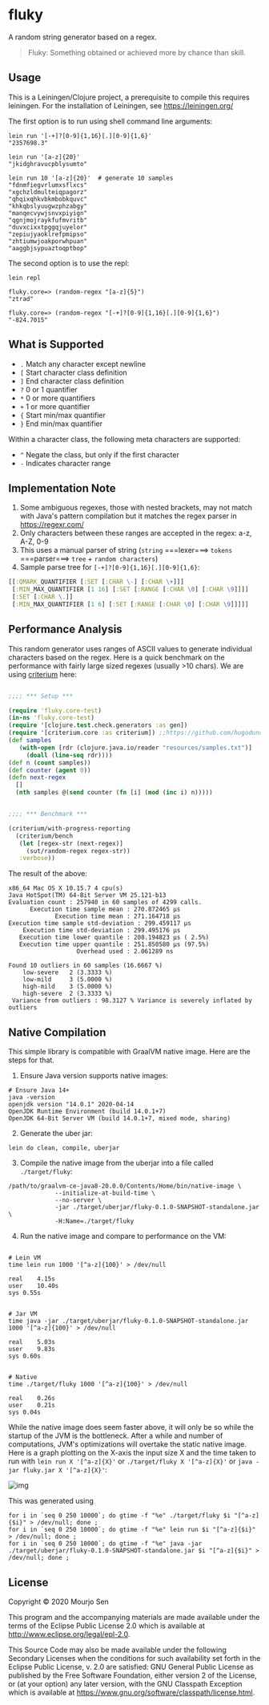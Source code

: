 # fluky

A random string generator based on a regex.

> Fluky: Something obtained or achieved more by chance than skill.

## Usage

This is a Leiningen/Clojure project, a prerequisite to compile this requires
leiningen. For the installation of Leiningen, see https://leiningen.org/

The first option is to run using shell command line arguments:
```
lein run '[-+]?[0-9]{1,16}[.][0-9]{1,6}'
"2357698.3"

lein run '[a-z]{20}'
"jkidghravucpblysumto"

lein run 10 '[a-z]{20}'  # generate 10 samples
"fdnmfiegvrlumxsflxcs"
"xgchzldmulteiqpagorz"
"qhqixqhkvbkmbobkquvc"
"khkqbslyuugwzphzabgy"
"manqecvywjsnvxpiyign"
"qgnjmojraykfufmvritb"
"duvxcixxtpggqjuyelor"
"zepiujyaoklrefpmipso"
"zhtiumwjoakporwhpuan"
"aaggbjsypuaztoqptbop"
```

The second option is to use the repl:
```
lein repl

fluky.core=> (random-regex "[a-z]{5}")
"ztrad"

fluky.core=> (random-regex "[-+]?[0-9]{1,16}[.][0-9]{1,6}")
"-824.7015"
```

## What is Supported

- `.` Match any character except newline
- `[` Start character class definition
- `]` End character class definition
- `?` 0 or 1 quantifier
- `*` 0 or more quantifiers
- `+` 1 or more quantifier
- `{` Start min/max quantifier
- `}` End min/max quantifier

Within a character class, the following meta characters are supported:

- `^` Negate the class, but only if the first character
- `-` Indicates character range


## Implementation Note
1. Some ambiguous regexes, those with nested brackets, may not match with Java's pattern compilation but it matches the regex parser in https://regexr.com/
2. Only characters between these ranges are accepted in the regex: a-z, A-Z, 0-9
3. This uses a manual parser of string (`string` ===lexer===> `tokens` ===parser===> `tree` + `random characters`)
4. Sample parse tree for `[-+]?[0-9]{1,16}[.][0-9]{1,6}`:

```clojure
[[:QMARK_QUANTIFIER [:SET [:CHAR \-] [:CHAR \+]]]
 [:MIN_MAX_QUANTIFIER [1 16] [:SET [:RANGE [:CHAR \0] [:CHAR \9]]]]
 [:SET [:CHAR \.]]
 [:MIN_MAX_QUANTIFIER [1 6] [:SET [:RANGE [:CHAR \0] [:CHAR \9]]]]]
```

## Performance Analysis

This random generator uses ranges of ASCII values to generate individual characters based
on the regex. Here is a quick benchmark on the performance with fairly large sized regexes
(usually >10 chars). We are using [criterium](https://github.com/hugoduncan/criterium) here:


```clojure

;;;; *** Setup ***

(require 'fluky.core-test)
(in-ns 'fluky.core-test)
(require '[clojure.test.check.generators :as gen])
(require '[criterium.core :as criterium]) ;;https://github.com/hugoduncan/criterium
(def samples
   (with-open [rdr (clojure.java.io/reader "resources/samples.txt")]
     (doall (line-seq rdr))))
(def n (count samples))
(def counter (agent 0))
(defn next-regex
  []
  (nth samples @(send counter (fn [i] (mod (inc i) n)))))


;;;; *** Benchmark ***

(criterium/with-progress-reporting
  (criterium/bench
   (let [regex-str (next-regex)]
     (sut/random-regex regex-str))
   :verbose))

```

The result of the above:

```
x86_64 Mac OS X 10.15.7 4 cpu(s)
Java HotSpot(TM) 64-Bit Server VM 25.121-b13
Evaluation count : 257940 in 60 samples of 4299 calls.
      Execution time sample mean : 270.872465 µs
             Execution time mean : 271.164718 µs
Execution time sample std-deviation : 299.459117 µs
    Execution time std-deviation : 299.495176 µs
   Execution time lower quantile : 208.194823 µs ( 2.5%)
   Execution time upper quantile : 251.850580 µs (97.5%)
                   Overhead used : 2.061289 ns

Found 10 outliers in 60 samples (16.6667 %)
    low-severe	 2 (3.3333 %)
    low-mild	 3 (5.0000 %)
    high-mild	 3 (5.0000 %)
    high-severe	 2 (3.3333 %)
 Variance from outliers : 98.3127 % Variance is severely inflated by outliers
```

## Native Compilation

This simple library is compatible with GraalVM native image. Here are the steps for that.

1. Ensure Java version supports native images:

```shell
# Ensure Java 14+
java -version
openjdk version "14.0.1" 2020-04-14
OpenJDK Runtime Environment (build 14.0.1+7)
OpenJDK 64-Bit Server VM (build 14.0.1+7, mixed mode, sharing)
```

2. Generate the uber jar:

```shell
lein do clean, compile, uberjar
```

3. Compile the native image from the uberjar into a file called `./target/fluky`:

```shell
/path/to/graalvm-ce-java8-20.0.0/Contents/Home/bin/native-image \
             --initialize-at-build-time \
             --no-server \
             -jar ./target/uberjar/fluky-0.1.0-SNAPSHOT-standalone.jar \
             -H:Name=./target/fluky
```

4. Run the native image and compare to performance on the VM:

```shell

# Lein VM
time lein run 1000 '[^a-z]{100}' > /dev/null

real	4.15s
user	10.40s
sys	0.55s


# Jar VM
time java -jar ./target/uberjar/fluky-0.1.0-SNAPSHOT-standalone.jar 1000 '[^a-z]{100}' > /dev/null

real	5.03s
user	9.83s
sys	0.60s


# Native
time ./target/fluky 1000 '[^a-z]{100}' > /dev/null

real	0.26s
user	0.21s
sys	0.04s
```

While the native image does seem faster above, it will only be so while the startup of the JVM
is the bottleneck. After a while and number of computations, JVM's optimizations will overtake
the static native image. Here is a graph plotting on the X-axis the input size X and the time
taken to run with `lein run X '[^a-z]{X}'` or `./target/fluky X '[^a-z]{X}'` or `java -jar fluky.jar X '[^a-z]{X}'`:

![img](resources/runtime_comparison.png)

This was generated using

```shell
for i in `seq 0 250 10000`; do gtime -f "%e" ./target/fluky $i "[^a-z]{$i}" > /dev/null; done ;
for i in `seq 0 250 10000`; do gtime -f "%e" lein run $i "[^a-z]{$i}" > /dev/null; done ;
for i in `seq 0 250 10000`; do gtime -f "%e" java -jar ./target/uberjar/fluky-0.1.0-SNAPSHOT-standalone.jar $i "[^a-z]{$i}" > /dev/null; done ;
```

## License

Copyright © 2020 Mourjo Sen

This program and the accompanying materials are made available under the
terms of the Eclipse Public License 2.0 which is available at
http://www.eclipse.org/legal/epl-2.0.

This Source Code may also be made available under the following Secondary
Licenses when the conditions for such availability set forth in the Eclipse
Public License, v. 2.0 are satisfied: GNU General Public License as published by
the Free Software Foundation, either version 2 of the License, or (at your
option) any later version, with the GNU Classpath Exception which is available
at https://www.gnu.org/software/classpath/license.html.
